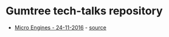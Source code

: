 # Gumtree tech-talks repository

- [Micro Engines - 24-11-2016](https://gumtreeuk.github.io/presentations/gumtree-tech-talks/microengines-241116/index.html) - [source](gumtree-tech-talks/microengines-241116)
